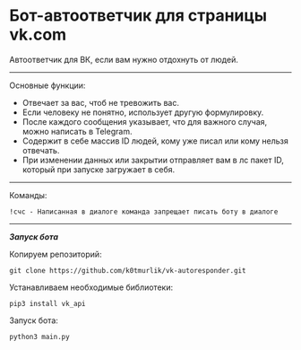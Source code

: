 # Бот-автоответчик для страницы vk.com

Автоответчик для ВК, если вам нужно отдохнуть от людей.
___
Основные функции:  
* Отвечает за вас, чтоб не тревожить вас.  
* Если человеку не понятно, использует другую формулировку.  
* После каждого сообщения указывает, что для важного случая, можно написать в Telegram.  
* Содержит в себе массив ID людей, кому уже писал или кому нельзя отвечать.  
* При изменении данных или закрытии отправляет вам в лс пакет ID, который при запуске загружает в себя.  
___
Команды:  
```
!счс - Написанная в диалоге команда запрещает писать боту в диалоге
```
---
***Запуск бота***

Копируем репозиторий:

    git clone https://github.com/k0tmurlik/vk-autoresponder.git
    
Устанавливаем необходимые библиотеки:
  
    pip3 install vk_api
    
Запуск бота:
  
    python3 main.py
